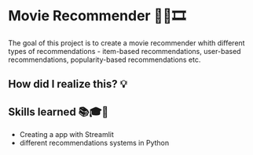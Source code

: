 # Movie Recommender 🍿👀🎞

The goal of this project is to create a movie recommender whith different types of recommendations - item-based recommendations, user-based recommendations, popularity-based recommendations etc. 

## How did I realize this? 💡




## Skills learned 📚🎓🧠

- Creating a app with Streamlit
- different recommendations systems in Python
